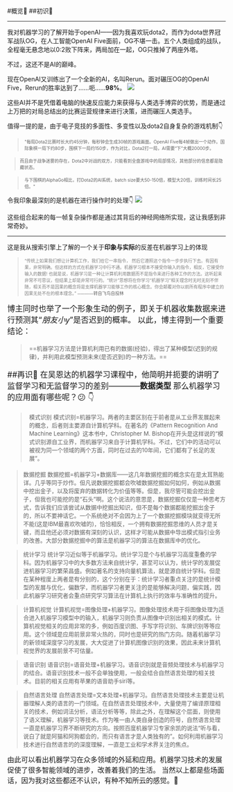 #概览:thought_balloon:
##初识:eyes:
***
我对机器学习的了解开始于openAI——因为我喜欢玩dota2，而作为dota世界冠军战队OG，在人工智能OpenAI Five面前，OG不堪一击。五个人类组成的战队，全程毫无悬念地以0:2败下阵来，两局加在一起，OG只推掉了两座外塔。

不过，这还不是AI的巅峰。

现在OpenAI又训练出了一个全新的AI，名叫Rerun。面对碾压OG的OpenAI Five，Rerun的胜率达到了……呃……**98%**。
![](http://pic.rmb.bdstatic.com/1f3ab02acbfe18d1e9584144152732165402.gif)

这些AI并不是凭借着电脑的快速反应能力来获得与人类选手博弈的优势，而是通过上万把的对局总结出的比赛运营规律来进行决策，进而碾压人类选手。

值得一提的是，由于电子竞技的多面性、多变性以及dota2自身复杂的游戏机制:point_down:
> <font size=1>"每局Dota2比赛时长大约45分钟，每秒钟会生成30帧的游戏画面。OpenAI Five每4帧做出一个动作。国际象棋一局下约80步，围棋下一局约150步，作为对比，Dota2打一局，AI需要“下”大概20000步。

> 而且由于战争迷雾的存在，Dota2中对战的双方，只能看到全盘游戏中的局部情况，其他部分的信息都是隐藏状态。

> 与下围棋的AlphaGo相比，打Dota2的AI系统，batch size要大50-150倍，模型大20倍，训练时间长25倍。"</font>


令我印象最深刻的是机器在进行操作时的处理:point_down:
![](http://pic.rmb.bdstatic.com/37b8d7f2838452dc6d07ccea0256adbf1974.gif)


这些组合起来的每一帧复杂操作都是通过其背后的神经网络所实现，这让我感到非常奇妙。


***
这是我从搜索引擎上了解的一个关于**印象与实际**的反差在机器学习上的体现

> <font size=1><font color=gray>“传统上如果我们想让计算机工作，我们给它一串指令， 然后它遵照这个指令一步步执行下去。有因有果，非常明确。但这样的方式在机器学习中行不通。机器学习根本不接受你输入的指令，相反，它接受你输入的数据! 也就是说，机器学习是一种让计算机利用数据而不是指令来进行各种工作的方法。这听起来非常不可思议，但结果上却是非常可行的。“统计”思想将在你学习“机器学习”相关理念时无时无刻不伴随，相关而不是因果的概念将是支撑机器学习能够工作的核心概念。你会颠覆对你以前所有程序中建立的因果无处不在的根本理念。”</font>
<font face="幼圆">-----------转自飞鸟自投林</font>

<font size=4>博主同时也举了一个形象生动的例子，即关于机器收集数据来进行预测其“*朋友小y*”是否迟到的概率。
以此，博主得到一个重要结论：
> <font size=2>==机器学习方法是计算机利用已有的数据(经验)，得出了某种模型(迟到的规律)，并利用此模型预测未来(是否迟到)的一种方法。==</font>

##再识:eyes:
在吴恩达的机器学习课程中，他简明并扼要的讲明了监督学习和无监督学习的差别————**数据类型**
那么机器学习的应用面有哪些呢？:confused:
:point_down:
> <font size=2>模式识别
模式识别=机器学习。两者的主要区别在于前者是从工业界发展起来的概念，后者则主要源自计算机学科。在著名的《Pattern Recognition And Machine Learning》这本书中，Christopher M. Bishop在开头是这样说的“模式识别源自工业界，而机器学习来自于计算机学科。不过，它们中的活动可以被视为同一个领域的两个方面，同时在过去的10年间，它们都有了长足的发展”。

 

> 数据挖掘
数据挖掘=机器学习+数据库——这几年数据挖掘的概念实在是太耳熟能详。几乎等同于炒作。但凡说数据挖掘都会吹嘘数据挖掘如何如何，例如从数据中挖出金子，以及将废弃的数据转化为价值等等。但是，我尽管可能会挖出金子，但我也可能挖的是“石头”啊。这个说法的意思是，数据挖掘仅仅是一种思考方式，告诉我们应该尝试从数据中挖掘出知识，但不是每个数据都能挖掘出金子的，所以不要神话它。一个系统绝对不会因为上了一个数据挖掘模块就变得无所不能(这是IBM最喜欢吹嘘的)，恰恰相反，一个拥有数据挖掘思维的人员才是关键，而且他还必须对数据有深刻的认识，这样才可能从数据中导出模式指引业务的改善。大部分数据挖掘中的算法是机器学习的算法在数据库中的优化。

 

> 统计学习
统计学习近似等于机器学习。统计学习是个与机器学习高度重叠的学科。因为机器学习中的大多数方法来自统计学，甚至可以认为，统计学的发展促进机器学习的繁荣昌盛。例如著名的支持向量机算法，就是源自统计学科。但是在某种程度上两者是有分别的，这个分别在于：统计学习者重点关注的是统计模型的发展与优化，偏数学，而机器学习者更关注的是能够解决问题，偏实践，因此机器学习研究者会重点研究学习算法在计算机上执行的效率与准确性的提升。

 

> 计算机视觉
计算机视觉=图像处理+机器学习。图像处理技术用于将图像处理为适合进入机器学习模型中的输入，机器学习则负责从图像中识别出相关的模式。计算机视觉相关的应用非常的多，例如百度识图、手写字符识别、车牌识别等等应用。这个领域是应用前景非常火热的，同时也是研究的热门方向。随着机器学习的新领域深度学习的发展，大大促进了计算机图像识别的效果，因此未来计算机视觉界的发展前景不可估量。

 

> 语音识别
语音识别=语音处理+机器学习。语音识别就是音频处理技术与机器学习的结合。语音识别技术一般不会单独使用，一般会结合自然语言处理的相关技术。目前的相关应用有苹果的语音助手siri等。

 

> 自然语言处理
自然语言处理=文本处理+机器学习。自然语言处理技术主要是让机器理解人类的语言的一门领域。在自然语言处理技术中，大量使用了编译原理相关的技术，例如词法分析，语法分析等等，除此之外，在理解这个层面，则使用了语义理解，机器学习等技术。作为唯一由人类自身创造的符号，自然语言处理一直是机器学习界不断研究的方向。按照百度机器学习专家余凯的说法“听与看，说白了就是阿猫和阿狗都会的，而只有语言才是人类独有的”。如何利用机器学习技术进行自然语言的的深度理解，一直是工业和学术界关注的焦点。

 

<font size=3>由此可以看出机器学习在众多领域的外延和应用。机器学习技术的发展促使了很多智能领域的进步，改善着我们的生活。
当然以上都是些场面话，因为我对这些都还不认识，有种不知所云的感觉。:tongue: